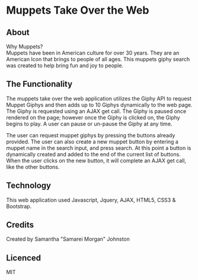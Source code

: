 # Muppets Take Over the Web

## About

Why Muppets?  
Muppets have been in American culture for over 30 years. They are an American Icon that brings to people of all ages. This muppets giphy search was created to help bring fun and joy to people. 

## The Functionality
The muppets take over the web application utilizes the Giphy API to request Muppet Giphys and then adds up to 10 Giphys dynamically to the web page.  The Giphy is requested using an AJAX get call.   The Giphy is paused once rendered on the page; however once the Giphy is clicked on, the Giphy begins to play. A user can pause or un-pause the Giphy at any time. 

The user can request muppet giphys by pressing the buttons already provided. The user can also create a new muppet button by entering a muppet name in the search input, and press search.  At this point a button is dynamically created and added to the end of the current list of buttons.  When the user clicks on the new button,  it will complete an AJAX get call, like the other buttons.  

## Technology 
This web application used Javascript, Jquery, AJAX, HTML5, CSS3 & Bootstrap.
## Credits
Created by Samantha "Samarei Morgan" Johnston
## Licenced 
MIT





